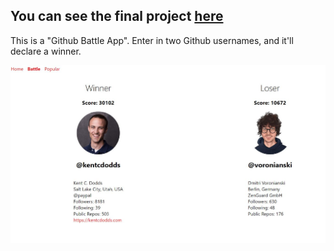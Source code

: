 ## You can see the final project [here](https://github-battle-b63b4.firebaseapp.com/)

This is a "Github Battle App". Enter in two Github usernames, and it'll declare a winner.

<img src="./img.JPG" width="800">
